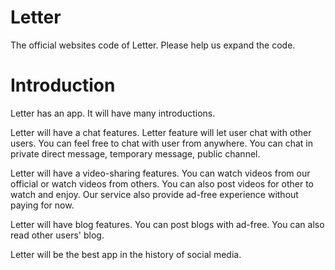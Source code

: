# Letter
The official websites code of Letter. Please help us expand the code.

# Introduction
Letter has an app. It will have many introductions. 
  
  Letter will have a chat features. Letter feature will let user chat with other users. You can feel free to chat with user from anywhere. You can chat in private direct message, 
  temporary message, public channel.
  
  Letter will have a video-sharing features. You can watch videos from our official or watch videos from others. You can also post videos for other to watch and enjoy. Our service also 
  provide ad-free experience without paying for now.
  
  Letter will have blog features. You can post blogs with ad-free. You can also read other users' blog. 
  
Letter will be the best app in the history of social media.

